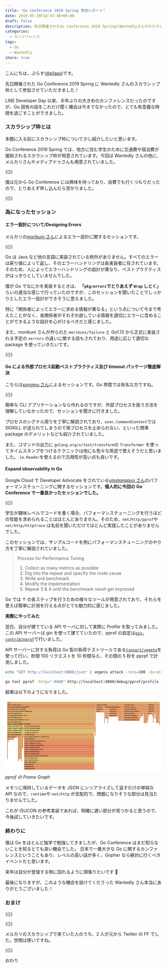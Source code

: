 ```yaml
---
title: "Go Conference 2019 Spring 参加レポート"
date: 2019-05-20T18:47:48+09:00
draft: false
description: 先日開催されたGo Conference 2019 SpringにWantedlyさんのスカラシップ枠として参加し、Goに関する話をたくさん聞くことが出来ました。
categories:
  - カンファレンス
tags:
  - Go
  - Wantedly
share: true
---
```


こんにちは、ぷらす([@p1ass](https://twitter.com/p1ass))です。

先日開催された Go Conference 2019 Spring に Wantedly さんのスカラシップ枠として参加させていただきました！

LINE Developer Day 以来、半年ぶりの大きめのカンファレンスだったのですが、Go 固有の話をこれだけ聞く機会は今までなかったので、とても有意義な時間を過ごすことができました。

<!--more-->

### スカラシップ枠とは

本題に入る前にスカラシップ枠について少し紹介したいと思います。

Go Conference 2019 Spring では、地方に住む学生のために交通費や宿泊費が援助されるスカラシップ枠が用意されています。今回は Wantedly さんの他に、メルカリさんやメディアドゥさんも用意されていました。

{{<ex-link url="https://gocon.connpass.com/event/124530" >}}

僕は元から Go Conference には興味を持っており、自費でも行くつもりだったので、とりあえず申し込んだら受かりました。

{{<ex-link url="https://www.wantedly.com/projects/302608" >}}

### 為になったセッション

#### エラー設計について/Designing Errors

メルカリの[morikuni さん](https://twitter.com/inukirom)によるエラー設計に関するセッションです。

{{<ex-link url="https://docs.google.com/presentation/d/1JIdZ4IVW2D3kEFUtWSvHNes3r3ykojGuUAQAnhmEVs0/edit#slide=id.g4204ea1550_1_336" >}}

Go は Java など他の言語に実装されている例外がありません。すべてのエラーは戻り値によって返し、そのエラーハンドリングは各実装者に任されています。そのため、人によってエラーハンドリングの設計が異なり、ベストプラクティスがはっきりとしていませんでした。

僕が Go でなにかを実装するときは、 **「`pkg/errors`でとりあえず `Wrap` しとく」** らいの適当な感じで行っていたのですが、このセッションを聞いたことでしっかりとしたエラー設計ができそうに思えました。

特に「関係者によってエラーに求める情報が異なる」という点について今まで考えたことがなく、各関係者がそれぞれ欲している情報を適切にエラーに含めることができるような設計を心がけるべきだと感じました。

また、morikuni さんが作られた `morikuni/failure` と Go1.13 から正式に実装される予定の `xerrors` の違いに関する話もされており、用途に応じて適切な package を使っていきたいです。

{{<ex-link url="https://github.com/morikuni/failure" >}}

#### Go による外部プロセス起動ベストプラクティス及び timeout パッケージ徹底解決

こちらは[songmu さん](https://twitter.com/songmu)によるセッションです。Go 界隈では有名な方ですね。

{{<ex-link url="http://songmu.github.io/slides/gocon2019-spring" >}}

簡単な CLI アプリケーションなら作れるのですが、外部プロセスを扱う方法を理解していなかったので、セッションを聞きに行きました。

プロセスのシグナル周りを丁寧に解説されており、`exec.CommandContext`では SIGKILL が送られてしまうので孫プロセスを止められない、といった標準 package のデメリットなども紹介されていました。

また、コマンドの出力に `golang.org/x/text/transform`の `Transformer` を使ってタイムスタンプをつけるテクニックは他にも色々な用途で使えそうだと思いました。
`io.Reader`を使えるので汎用性が高い点も良いです。

#### Expand observability in Go

Google Cloud で Developer Advocate をされている[ymotongpoo さん](https://twitter.com/ymotongpoo)のパフォーマンスチューニングに関するセッションです。**個人的に今回の Go Conference で一番良かったセッションでした。**

{{<ex-link url="https://docs.google.com/presentation/d/e/2PACX-1vRiua4UZzSEGuS-IIHLjwEA9VpQda8eo_z59AYSd5z8oFm7t5cjM6Jrxh3XqMLjQ6dM13WBtUd7IEH7/pub?slide=id.g405a9dc47b_0_0" >}}

学生が趣味レベルでコードを書く場合、パフォーマンスチューニングを行うほどの性能を求められることはほとんどありません。そのため、`net/http/pprof`や `net/http/httptrace` は名前を聞いただけでほとんど実践したことがありませんでした。

このセッションでは、サンプルコードを例にパフォーマンスチューニングのやり方を丁寧に解説されていました。

> Process for Performance Tuning
>
> 1. Collect as many metrics as possible
> 2. Dig into the repeat and specify the roote cause
> 3. Write and benchmark
> 4. Modify the implementation
> 5. Repeat 3 & 4 until the benchmark result get improved

Go では ↑ の各ステップを行うための様々なツールが用意されており、それらを使えば簡単に計測を行える点がとても魅力的に感じました。

**実際にやってみた**

翌日、自分が建てている API サーバに対して実際に Profile を取ってみました。
この API サーバーは gin を使って建てていたので、pprof の設定は[`gin-contrib/pprof`](https://github.com/gin-contrib/pprof)で行いました。

API サーバーに対する負荷は Go 製の負荷テストツールである[`tsenart/vegeta`](https://github.com/tsenart/vegeta)を使って行い、秒間 100 リクエストを 10 秒間与え、その間の 5 秒を pprpf で計測しました。

```bash
echo "GET http://localhost:8080/json" | vegeta attack -rate=100 -duration=10s | tee result.bin
```

```bash
go tool pprof -http=":8888" http://localhost:8080/debug/pprof/profile
```

結果は以下のようになりました。

![pprofのFrame Graph](./pprof.png)
_pprof の Frame Graph_

メモリに保持しているデータを JSON にシリアライズして返すだけの単純な API なので、`runtime`や `net/http` が支配的で、問題になりそうな部分は見当たりませんでした。

これが ISUCON の参考実装であれば、明確に遅い部分が見つかると思うので、今後試していきたいです。

### 終わりに

僕は Go をほとんど独学で勉強してきましたが、Go Conference はまだ知らないことを知るとても良い機会でした。
日本で一番大きな Go に関するカンファレンスということもあり、レベルの高い話が多く、Gopher なら絶対に行くべきイベントだと思います。

来年は自分が登壇する側に回れるように頑張りたいです 💪

最後になりますが、このような機会を設けてくださった Wantedly さん本当にありがとうございました！

### おまけ

{{<twitter url="https://twitter.com/p1ass/status/1129568723424096256" >}}

{{<twitter url="https://twitter.com/p1ass/status/1129581700835504128" >}}

メルカリのスカラシップで来ていた人のうち、2 人が元から Twitter の FF でした。世間は狭いですね。

{{<twitter url="https://twitter.com/p1ass/status/1129532777244741632" >}}

おわり

```

```
